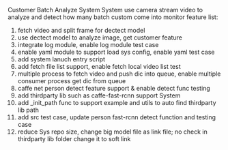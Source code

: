 Customer Batch Analyze System
System use camera stream video to analyze and detect how many batch custom come into monitor
feature list:
1.  fetch video and split frame for dectect model
2.  use dectect model to analyze image, get customer feature
3.  integrate log module, enable log module test case
4.  enable yaml module to support load sys config, enable yaml test case
5.  add system lanuch entry script
6.  add fetch file list support, enable fetch local video list test
7.  multiple process to fetch video and push dic into queue, enable multiple consumer process get dic from queue
8.  caffe net person detect feature support & enable detect func testing
9.  add thirdparty lib such as caffe-fast-rcnn support System
10. add _init_path func to support example and utils to auto find thirdparty lib path
11. add src test case, update person fast-rcnn detect function and testing case
12. reduce Sys repo size, change big model file as link file; no check in thirdparty lib folder change it to soft link
